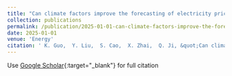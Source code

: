 ```yaml
---
title: "Can climate factors improve the forecasting of electricity price volatility? Evidence from Australia"
collection: publications
permalink: /publication/2025-01-01-can-climate-factors-improve-the-forecasting-of-electricity-price-volatility-evidence-from-australia
date: 2025-01-01
venue: 'Energy'
citation: ' K. Guo,  Y. Liu,  S. Cao,  X. Zhai,  Q. Ji, &quot;Can climate factors improve the forecasting of electricity price volatility? Evidence from Australia.&quot; Energy, 2025.'
---
```

Use [Google Scholar](https://scholar.google.com/scholar?q=Can+climate+factors+improve+the+forecasting+of+electricity+price+volatility?+Evidence+from+Australia){:target="_blank"} for full citation